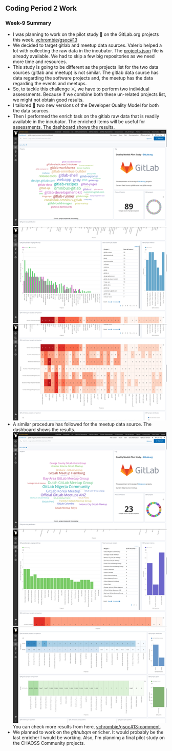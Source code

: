 ## Coding Period 2 Work

### Week-9 Summary

- I was planning to work on the pilot study :helicopter: on the GitLab.org projects this week. [vchrombie/gsoc#13](https://github.com/vchrombie/gsoc/issues/13)
- We decided to target gitlab and meetup data sources. Valerio helped a lot with collecting the raw data in the incubator. The [projects.json](https://gitlab.com/Bitergia/c/gitlab/sources/-/blob/master/projects.json) file is already available. We had to skip a few big repositories as we need more time and resources.
- This study is going to be different as the projects list for the two data sources (gitlab and meetup) is not similar. The gitlab data source has data regarding the software projects and, the meetup has the data regarding the events and meetups.
- So, to tackle this challenge :crossed_swords:, we have to perform two individual assessments. Because if we combine both these un-related projects list, we might not obtain good results.
- I tailored :yarn: two new versions of the Developer Quality Model for both the data sources.
- Then I performed the enrich task on the gitlab raw data that is readily available in the incubator. The enriched items will be useful for assessments. The dashboard shows the results.
  ![gitlab-dashboard](gitlab-1.png)
  ![gitlab-dashboard](gitlab-2.png)
  ![gitlab-dashboard](gitlab-3.png)
- A similar procedure has followed for the meetup data source. The dashboard shows the results.
  ![gitlab-dashboard](gitlab-4.png)
  ![gitlab-dashboard](gitlab-5.png)
  ![gitlab-dashboard](gitlab-6.png)
You can check more results from here, [vchrombie/gsoc#13-comment](https://github.com/vchrombie/gsoc/issues/13#issuecomment-669236168).
- We planned to work on the _githubqm_ enricher. It would probably be the last enricher I would be working. Also, I'm planning a final pilot study on the CHAOSS Community projects.
